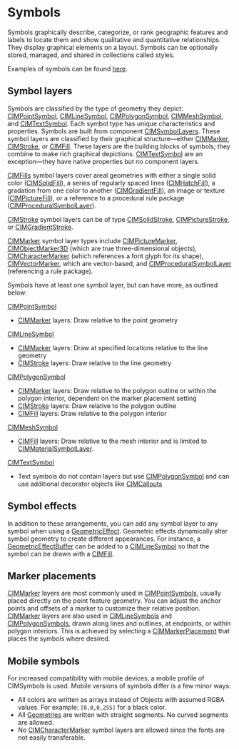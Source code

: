 # Symbols
Symbols graphically describe, categorize, or rank geographic features and labels to locate them and show qualitative and quantitative relationships. They display graphical elements on a layout. Symbols can be optionally stored, managed, and shared in collections called styles.

Examples of symbols can be found [here](Example-Symbols.md).
## Symbol layers
Symbols are classified by the type of geometry they depict: [CIMPointSymbol](CIMSymbols.md#CIMPointSymbol), [CIMLineSymbol](CIMSymbols.md#CIMLineSymbol), [CIMPolygonSymbol](CIMSymbols.md#CIMPolygonSymbol), [CIMMeshSymbol](CIMSymbols.md#cimmeshsymbol), and [CIMTextSymbol](CIMSymbols.md#CIMTextSymbol). Each symbol type has unique characteristics and properties. Symbols are built from component [CIMSymbolLayers](CIMSymbols.md#CIMSymbolLayer). These symbol layers are classified by their graphical structure—either [CIMMarker](CIMSymbols.md#CIMMarker), [CIMStroke](CIMSymbols.md#CIMStroke), or [CIMFill](CIMSymbols.md#CIMFill). These layers are the building blocks of symbols; they combine to make rich graphical depictions. [CIMTextSymbol](CIMSymbols.md#CIMTextSymbol) are an exception—they have native properties but no component layers.

[CIMFills](CIMSymbols.md#CIMFill) symbol layers cover areal geometries with either a single solid color ([CIMSolidFill](CIMSymbols.md#CIMSolidFill)), a series of regularly spaced lines ([CIMHatchFill](CIMSymbols.md#CIMHatchFill)), a gradation from one color to another ([CIMGradientFill](CIMSymbols.md#CIMGradientFill)), an image or texture ([CIMPictureFill](CIMSymbols.md#CIMPictureFill)), or a reference to a procedural rule package ([CIMProceduralSymbolLayer](CIMSymbols.md#CIMProceduralSymbolLayer)).

[CIMStroke](CIMSymbols.md#CIMStroke) symbol layers can be of type [CIMSolidStroke](CIMSymbols.md#CIMSolidStroke), [CIMPictureStroke](CIMSymbols.md#CIMPictureStroke), or [CIMGradientStroke](CIMSymbols.md#CIMGradientStroke).

[CIMMarker](CIMSymbols.md#CIMMarker) symbol layer types include [CIMPictureMarker](CIMSymbols.md#CIMPictureMarker), [CIMObjectMarker3D](CIMSymbols.md#CIMObjectMarker3D) (which are true three-dimensional objects), [CIMCharacterMarker](CIMSymbols.md#CIMCharacterMarker) (which references a font glyph for its shape), [CIMVectorMarker](CIMSymbols.md#CIMVectorMarker), which are vector-based, and [CIMProceduralSymbolLayer](CIMSymbols.md#CIMProceduralSymbolLayer) (referencing a rule package).

Symbols have at least one symbol layer, but can have more, as outlined below:

[CIMPointSymbol](CIMSymbols.md#CIMPointSymbol)
* [CIMMarker](CIMSymbols.md#CIMMarker) layers: Draw relative to the point geometry

[CIMLineSymbol](CIMSymbols.md#CIMLineSymbol)
* [CIMMarker](CIMSymbols.md#CIMMarker) layers: Draw at specified locations relative to the line geometry
* [CIMStroke](CIMSymbols.md#CIMStroke) layers: Draw relative to the line geometry

[CIMPolygonSymbol](CIMSymbols.md#CIMPolygonSymbol)
* [CIMMarker](CIMSymbols.md#CIMMarker) layers: Draw relative to the polygon outline or within the polygon interior, dependent on the marker placement setting
* [CIMStroke](CIMSymbols.md#CIMStroke) layers: Draw relative to the polygon outline
* [CIMFill](CIMSymbols.md#CIMFill) layers: Draw relative to the polygon interior

[CIMMeshSymbol](MeshSymbol.md#cimmeshsymbol)
* [CIMFill](CIMSymbols.md#CIMFill) layers: Draw relative to the mesh interior and is limited to [CIMMaterialSymbolLayer](CIMSymbols.md#CIMMaterialSymbolLayer).

[CIMTextSymbol](CIMSymbols.md#CIMTextSymbol)
* Text symbols do not contain layers but use [CIMPolygonSymbol](CIMSymbols.md#CIMPolygonSymbol) and can use additional decorator objects like [CIMCallouts](CIMSymbols.md#CIMCallout)

## Symbol effects
In addition to these arrangements, you can add any symbol layer to any symbol when using a [GeometricEffect](CIMSymbols.md#GeometricEffect). Geometric effects dynamically alter symbol geometry to create different appearances. For instance, a [GeometricEffectBuffer](CIMSymbols.md#GeometricEffectBuffer) can be added to a [CIMLineSymbol](CIMSymbols.md#CIMLineSymbol) so that the symbol can be drawn with a [CIMFill](CIMSymbols.md#CIMFill).

## Marker placements
[CIMMarker](CIMSymbols.md#CIMMarker) layers are most commonly used in [CIMPointSymbols](CIMSymbols.md#CIMPointSymbol), usually placed directly on the point feature geometry. You can adjust the anchor points and offsets of a marker to customize their relative position. [CIMMarker](CIMSymbols.md#CIMMarker) layers are also used in [CIMLineSymbols](CIMSymbols.md#CIMLineSymbol) and [CIMPolygonSymbols](CIMSymbols.md#CIMPolygonSymbol), drawn along lines and outlines, at endpoints, or within polygon interiors. This is achieved by selecting a [CIMMarkerPlacement](CIMSymbols.md#CIMMarkerPlacement) that places the symbols where desired.

## Mobile symbols
For increased compatibility with mobile devices, a mobile profile of CIMSymbols is used.  Mobile versions of symbols differ is a few minor ways:
* All colors are written as arrays instead of Objects with assumed RGBA values. For example: `[0,0,0,255]` for a black color.
* All [Geometries](ExternalReferences.md#Geometry) are written with straight segments. No curved segments are allowed.
* No [CIMCharacterMarker](CIMSymbols.md#CIMCharacterMarker) symbol layers are allowed since the fonts are not easily transferable.
